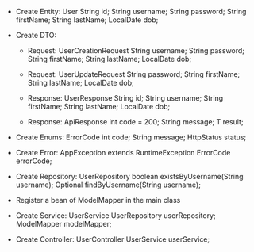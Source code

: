 + Create Entity: User
    String id;
    String username;
    String password;
    String firstName;
    String lastName;
    LocalDate dob;

+ Create DTO:
   - Request: UserCreationRequest
                 String username;
                 String password;
                 String firstName;
                 String lastName;
                 LocalDate dob;
     
   - Request: UserUpdateRequest
                 String password;
                 String firstName;
                 String lastName;
                 LocalDate dob;

    - Response: UserResponse
                String id;
                String username;
                String firstName;
                String lastName;
                LocalDate dob;


    - Response: ApiResponse
                int code = 200;
                String message;
                T result;

+ Create Enums: ErrorCode
    int code;
    String message;
    HttpStatus status;

+ Create Error: AppException extends RuntimeException
    ErrorCode errorCode;


+ Create Repository: UserRepository
    boolean existsByUsername(String username);
    Optional<User> findByUsername(String username);

+ Register a bean of ModelMapper in the main class

+ Create Service: UserService
    UserRepository userRepository;
    ModelMapper modelMapper;

+ Create Controller: UserController
    UserService userService;
    


  
